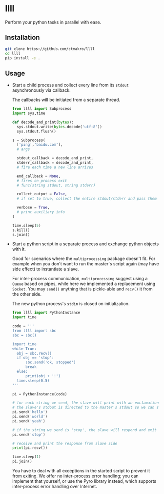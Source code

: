 # llll

Perform your python tasks in parallel with ease.

## Installation

```bash
git clone https://github.com/ctmakro/llll
cd llll
pip install -e .
```

## Usage

- Start a child process and collect every line from its `stdout` asynchronously via callback.

    The callbacks will be initiated from a separate thread.

    ```python
    from llll import Subprocess
    import sys,time

    def decode_and_print(bytes):
      sys.stdout.write(bytes.decode('utf-8'))
      sys.stdout.flush()

    s = Subprocess(
      ['ping','baidu.com'],
      # args

      stdout_callback = decode_and_print,
      stderr_callback = decode_and_print,
      # fire each time a new line arrives

      end_callback = None,
      # fires on process exit
      # func(string stdout, string stderr)

      collect_output = False,
      # if set to true, collect the entire stdout/stderr and pass them to end_callback

      verbose = True,
      # print auxiliary info
    )

    time.sleep(5)
    s.kill()
    s.join()
    ```

- Start a python script in a separate process and exchange python objects with it.

  Good for scenarios where the `multiprocessing` package doesn't fit. For example when you don't want to run the master's script again (may have side effect) to instantiate a slave.

  For inter-process communication, `multiprocessing` suggest using a `Queue` based on pipes, while here we implemented a replacement using `Socket`. You may `send()` anything that is pickle-able and `recv()` it from the other side.

  The new python process's `stdin` is closed on initialization.

  ```python
  from llll import PythonInstance
  import time

  code = '''
  from llll import sbc
  sbc = sbc()

  import time
  while True:
    obj = sbc.recv()
    if obj == 'stop':
        sbc.send('ok, stopped')
        break
    else:
        print(obj + '!')
    time.sleep(0.5)
  '''

  pi = PythonInstance(code)

  # for each string we send, the slave will print with an exclamation mark.
  # the slave's stdout is directed to the master's stdout so we can see it.
  pi.send('hello')
  pi.send('world')
  pi.send('yeah')

  # if the string we send is 'stop', the slave will respond and exit
  pi.send('stop')

  # receive and print the response from slave side
  print(pi.recv())

  time.sleep(1)
  pi.join()
  ```

  You have to deal with all exceptions in the started script to prevent it from exiting. We offer no inter-process error handling; you can implement that yourself, or use the Pyro library instead, which supports inter-process error handling over Internet.

